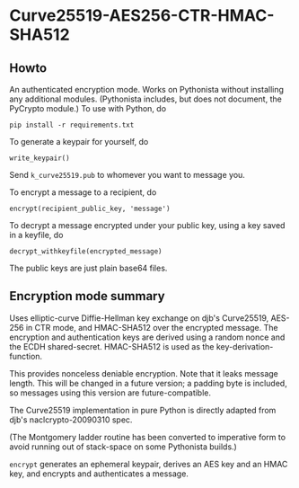 # Curve25519-AES256-CTR-HMAC-SHA512

## Howto

An authenticated encryption mode. Works on Pythonista without installing
any additional modules. (Pythonista includes, but does not document,
the PyCrypto module.) To use with Python, do

    pip install -r requirements.txt

To generate a keypair for yourself, do

    write_keypair()

Send `k_curve25519.pub` to whomever you want to message you.

To encrypt a message to a recipient, do

    encrypt(recipient_public_key, 'message')

To decrypt a message encrypted under your public key, using a key saved
in a keyfile, do

    decrypt_withkeyfile(encrypted_message)

The public keys are just plain base64 files.

## Encryption mode summary

Uses elliptic-curve Diffie-Hellman key exchange on djb's Curve25519,
AES-256 in CTR mode, and HMAC-SHA512 over the encrypted message. The
encryption and authentication keys are derived using a random nonce
and the ECDH shared-secret. HMAC-SHA512 is used as the
key-derivation-function.

This provides nonceless deniable encryption. Note that it leaks message
length. This will be changed in a future version; a padding byte is
included, so messages using this version are future-compatible.

The Curve25519 implementation in pure Python is directly adapted from
djb's naclcrypto-20090310 spec.

(The Montgomery ladder routine has been converted to imperative form
to avoid running out of stack-space on some Pythonista builds.)

`encrypt` generates an ephemeral keypair, derives an AES key and an HMAC
key, and encrypts and authenticates a message.
